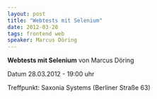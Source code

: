 ```yaml
---
layout: post
title: "Webtests mit Selenium"
date: 2012-03-28
tags: frontend web
speaker: Marcus Döring
---
```


**Webtests mit Selenium** von Marcus Döring 

Datum 28.03.2012 - 19:00 uhr

Treffpunkt: Saxonia Systems (Berliner Straße 63)